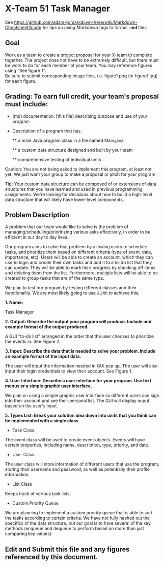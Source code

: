 # X-Team 51 Task Manager

See https://github.com/adam-p/markdown-here/wiki/Markdown-Cheatsheet#code for tips on using *Markdown* tags to format __.md__ files

## Goal

Work as a team to create a project proposal for your X-team to complete together.
The project does not have to be extremely difficult,
but there must be work to do for each member of your team.
You may reference figures using "See figure 1".  
Be sure to submit corresponding image files, i.e. figure1.png (or figure1.jpg) for each figure.

## Grading: To earn full credit, your team's proposal must include:

* (md) documentation: [this file] describing purpose and use of your program

* Description of a program that has:

  ** a main Java program class in a file named Main.java
  
  ** a custom data structure designed and built by your team
  
  ** comprehensive testing of individual units
  
 Caution: You are not being asked to implement this program, at least not yet. 
 We just want your group to make a proposal or pitch for your program.
 
 Tip: Your custom data structure can be composed of or extensions of data structures that you have learned and used in previous programming assignments.  We're looking for decisions about how to build a high-level data structure that will likely have lower-level components.

## Problem Description

A problem that our team would like to solve is the problem of managing/scheduling/prioritizing various asks effectively, in order to be efficient in our day to day lives. 

Our program aims to solve that problem by allowing users to schedule tasks, and prioritize them based on different criteria (type of event, date, importance, etc). Users will be able to create an account, which they can use to login and create their own tasks and add it to a to-do list that they can update. They will be able to mark their progress by checking off items and deleting them from the list. Furthermore, multiple lists will be able to be created to group tasks that are of the same type.

We plan to test our program by testing different classes and their functionality. We are most likely going to use JUnit to achieve this. 

**1. Name:** 

Task Manager

**2. Output: Describe the output your program will produce.  Include and example format of the output produced.**

A GUI "to-do list" arranged in the order that the user chooses to prioritize the events in. See Figure 2.

**3. Input: Describe the data that is needed to solve your problem. Include an example format of the input data.**

The user will input the information needed in GUI pop up. The user will also input their login credentials to view their account. See Figure 1.

**4. User Interface: Describe a user interface for your program.  Use text menus or a simple graphic user interface.**

We plan on using a simple graphic user interface so different users can sign into their account and see their personal list.
The GUI will display ouput based on the user's input.

**5. Types List: Break your solution idea down into units that you think can be implemented with a single class.**

 * Task Class
 
 The event class will be used to create event objects. Events will have certain properties, including name, description, type, priority, and date.
 
 * User Class
 
 The user class will store information of different users that use the program, storing their username and password, as well as potentially their profile information.
 
 * List Class
 
 Keeps track of verious task lists. 
 
 * Custom Priority Queue
 
 We are planning to implement a custom priority queue that is able to sort the tasks according to certain criteria. We have not fully hashed out the specifics of the data structure, but our goal is to have several of the key methods (enqueue and dequeue to perform based on more than just comparing key values). 



## Edit and Submit this file and any figures referenced by this document.

